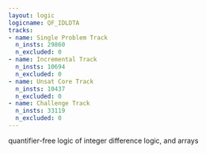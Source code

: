 ```yaml
---
layout: logic
logicname: QF_IDLDTA
tracks:
- name: Single Problem Track
  n_insts: 29860
  n_excluded: 0
- name: Incremental Track
  n_insts: 10694
  n_excluded: 0
- name: Unsat Core Track
  n_insts: 10437
  n_excluded: 0
- name: Challenge Track
  n_insts: 33119
  n_excluded: 0
---
```

quantifier-free logic of integer difference logic, and arrays